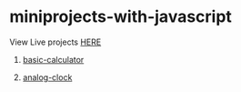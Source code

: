# miniprojects-with-javascript


View Live projects <a href="https://loagsword.github.io/miniprojects-with-javascript" target="_blank">HERE</a>

1. <a href="https://loagsword.github.io/miniprojects-with-javascript/basic-calculator" target="_blank">basic-calculator</a>

2. <a href="https://loagsword.github.io/miniprojects-with-javascript/analog-clock" target="_blank">analog-clock</a>


